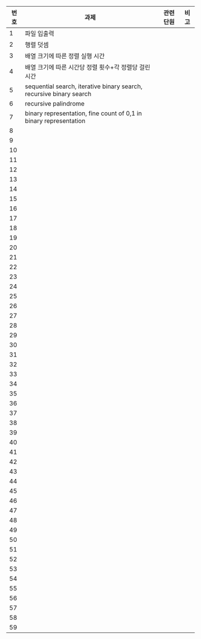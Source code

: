 | 번호 | 과제                                                         | 관련단원 | 비고 |
| ---- | ------------------------------------------------------------ | -------- | ---- |
| 1    | 파일 입출력                                                  |          |      |
| 2    | 행렬 덧셈                                                    |          |      |
| 3    | 배열 크기에 따른 정렬 실행 시간                              |          |      |
| 4    | 배열 크기에 따른 시간당 정렬 횟수+각 정렬당 걸린 시간        |          |      |
| 5    | sequential search, iterative binary search, recursive binary search |          |      |
| 6    | recursive palindrome                                         |          |      |
| 7    | binary representation, fine count of 0,1 in binary representation |          |      |
| 8    |                                                              |          |      |
| 9    |                                                              |          |      |
| 10   |                                                              |          |      |
| 11   |                                                              |          |      |
| 12   |                                                              |          |      |
| 13   |                                                              |          |      |
| 14   |                                                              |          |      |
| 15   |                                                              |          |      |
| 16   |                                                              |          |      |
| 17   |                                                              |          |      |
| 18   |                                                              |          |      |
| 19   |                                                              |          |      |
| 20   |                                                              |          |      |
| 21   |                                                              |          |      |
| 22   |                                                              |          |      |
| 23   |                                                              |          |      |
| 24   |                                                              |          |      |
| 25   |                                                              |          |      |
| 26   |                                                              |          |      |
| 27   |                                                              |          |      |
| 28   |                                                              |          |      |
| 29   |                                                              |          |      |
| 30   |                                                              |          |      |
| 31   |                                                              |          |      |
| 32   |                                                              |          |      |
| 33   |                                                              |          |      |
| 34   |                                                              |          |      |
| 35   |                                                              |          |      |
| 36   |                                                              |          |      |
| 37   |                                                              |          |      |
| 38   |                                                              |          |      |
| 39   |                                                              |          |      |
| 40   |                                                              |          |      |
| 41   |                                                              |          |      |
| 42   |                                                              |          |      |
| 43   |                                                              |          |      |
| 44   |                                                              |          |      |
| 45   |                                                              |          |      |
| 46   |                                                              |          |      |
| 47   |                                                              |          |      |
| 48   |                                                              |          |      |
| 49   |                                                              |          |      |
| 50   |                                                              |          |      |
| 51   |                                                              |          |      |
| 52   |                                                              |          |      |
| 53   |                                                              |          |      |
| 54   |                                                              |          |      |
| 55   |                                                              |          |      |
| 56   |                                                              |          |      |
| 57   |                                                              |          |      |
| 58   |                                                              |          |      |
| 59   |                                                              |          |      |

